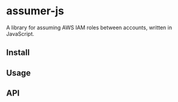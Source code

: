 # assumer-js
A library for assuming AWS IAM roles between accounts, written in JavaScript.

## Install

## Usage

## API
